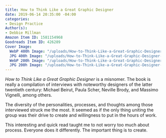 ```yaml
---
title: How to Think Like a Great Graphic Designer
date: 2019-06-14 20:35:00 -04:00
categories:
- Design Practice
Author(s):
- Debbie Millman
Amazon Item ID: 1581154968
Goodreads Item ID: 426289
Cover Image:
  WebP 400h Image: "/uploads/How-to-Think-Like-a-Great-Graphic-Designer-400h.webp"
  JPG 400h Image: "/uploads/How-to-Think-Like-a-Great-Graphic-Designer-400h.jpg"
  WebP 200h Image: "/uploads/How-to-Think-Like-a-Great-Graphic-Designer-200h.webp"
  JPG 200h Image: "/uploads/How-to-Think-Like-a-Great-Graphic-Designer-200h.jpg"
---
```


*How to Think Like a Great Graphic Designer* is a misnomer. The book is really a compilation of interviews with noteworthy designers of the latter twentieth century: Michael Beirut, Paula Scher, Neville Brody, and Massimo Vignelli, among others.

The diversity of the personalities, processes, and thoughts among those interviewed struck me the most. It seemed as if the only thing uniting the group was their drive to create and willingness to put in the hours of work.

This interesting and quick read taught me to not worry too much about process. Everyone does it differently. The important thing is to create.